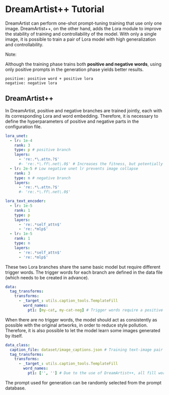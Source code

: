 # DreamArtist++ Tutorial

DreamArtist can perform one-shot prompt-tuning training that use only one image. 
DreamArtist++, on the other hand, adds the Lora module to improve the stability of training and controllability of the model.
With only a single image, it is possible to train a pair of Lora model with high generalization and controllability.

Note:

Although the training phase trains both **positive and negative words**, using only positive prompts in the generation phase yields better results.
```
positive: positive word + positive lora
negative: negative lora
```

## DreamArtist++
In DreamArtist, positive and negative branches are trained jointly, each with its corresponding Lora and word embedding.
Therefore, it is necessary to define the hyperparameters of positive and negative parts in the configuration file.

```yaml
lora_unet:
  - lr: 1e-4
    rank: 3
    type: p # positive branch
    layers:
      - 're:.*\.attn.?$'
      #- 're:.*\.ff\.net\.0$' # Increases the fitness, but potentially reduces generalizability and controllability
  - lr: 2e-5 # Low negative unet lr prevents image collapse
    rank: 3
    type: n # negative branch
    layers:
      - 're:.*\.attn.?$'
      #- 're:.*\.ff\.net\.0$'

lora_text_encoder:
  - lr: 1e-5
    rank: 1
    type: p
    layers:
      - 're:.*self_attn$'
      - 're:.*mlp$'
  - lr: 1e-5
    rank: 1
    type: n
    layers:
      - 're:.*self_attn$'
      - 're:.*mlp$'
```

These two Lora branches share the same basic model but require different trigger words. 
The trigger words for each branch are defined in the data file (which needs to be created in advance).
```yaml
data:
  tag_transforms:
    transforms:
      - _target_: utils.caption_tools.TemplateFill
        word_names:
          pt1: [my-cat, my-cat-neg] # Trigger words require a positive or negative pair
```

When there are no trigger words, the model should act as consistently as possible with the original artworks,
in order to reduce style pollution.
Therefore, it is also possible to let the model learn some images generated by itself.
```yaml
data_class:
  caption_file: dataset/image_captions.json # Training text-image pair
  tag_transforms:
    transforms:
      - _target_: utils.caption_tools.TemplateFill
        word_names:
          pt1: ['', ''] # Due to the use of DreamArtist++, all fill words need to be positive and negative pairs.
```
The prompt used for generation can be randomly selected from the prompt database.

